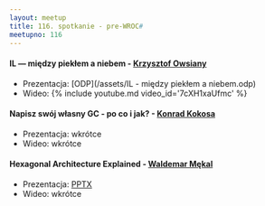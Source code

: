 ```yaml
---
layout: meetup
title: 116. spotkanie - pre-WROC#
meetupno: 116
---
```


#### IL — między piekłem a niebem - [Krzysztof Owsiany](https://devsi.pl/developer/krzysztof-owsiany)
* Prezentacja: [ODP](/assets/IL - między piekłem a niebem.odp)
* Wideo: {% include youtube.md video_id='7cXH1xaUfmc' %}

#### Napisz swój własny GC - po co i jak? - [Konrad Kokosa](https://github.com/kkokosa)
* Prezentacja: wkrótce
* Wideo: wkrótce

#### Hexagonal Architecture Explained - [Waldemar Mękal](https://github.com/wmekal)
* Prezentacja: [PPTX](/assets/hexagonal_PreWroc.pptx)
* Wideo: wkrótce
